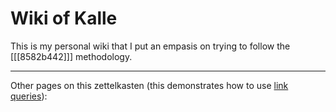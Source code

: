 # Wiki of Kalle

This is my personal wiki that I put an empasis on trying to follow the
[[[8582b442]]] methodology.

---

Other pages on this zettelkasten (this demonstrates how to use [link queries](https://neuron.zettel.page/link-query.html)):


